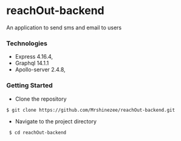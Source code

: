 # reachOut-backend
An application to send sms and email to users

### Technologies
- Express 4.16.4,
- Graphql 14.1.1
- Apollo-server 2.4.8,

### Getting Started
- Clone the repository
```bash
$ git clone https://github.com/Mrshinezee/reachOut-backend.git
```
- Navigate to the project directory
```bash
 $ cd reachOut-backend
```
